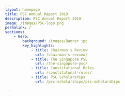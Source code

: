 ```yaml
---
layout: homepage
title: PSC Annual Report 2019
description: PSC Annual Report 2019
image: /images/PSC-logo.png
permalink: /
sections:
    - hero:
        background: /images/Banner.jpg
        key_highlights:
            - title: Chairman's Review
              url: /chairman's-review/
            - title: The Singapore PSC
              url: /the-singapore-psc/
            - title: Constitutional Roles
              url: /constitutonal-roles/
            - title: PSC Scholarships
              url: /psc-scholarships/psc-scholarships
        
---
```

